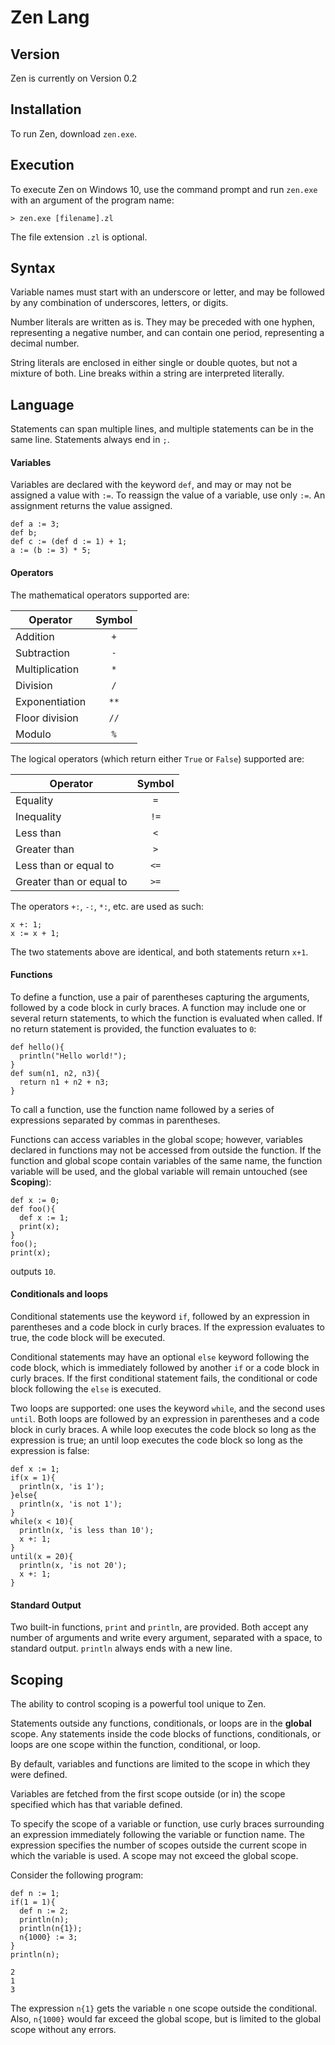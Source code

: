 # Zen Lang

## Version

Zen is currently on Version 0.2

## Installation
To run Zen, download `zen.exe`.

## Execution

To execute Zen on Windows 10, use the command prompt and run `zen.exe` with an argument of the program name:

```
> zen.exe [filename].zl
```

The file extension `.zl` is optional.

## Syntax

Variable names must start with an underscore or letter, and may be followed by any combination of underscores, letters, or digits.

Number literals are written as is. They may be preceded with one hyphen, representing a negative number, and can contain one period, representing a decimal number.

String literals are enclosed in either single or double quotes, but not a mixture of both. Line breaks within a string are interpreted literally.

## Language

Statements can span multiple lines, and multiple statements can be in the same line. Statements always end in `;`.

#### Variables
Variables are declared with the keyword `def`, and may or may not be assigned a value with `:=`. To reassign the value of a variable, use only `:=`. An assignment returns the value assigned.
```
def a := 3;
def b;
def c := (def d := 1) + 1;
a := (b := 3) * 5;
```
#### Operators
The mathematical operators supported are:

Operator|Symbol
-|:-:
Addition|`+`
Subtraction|`-`
Multiplication|`*`
Division|`/`
Exponentiation|`**`
Floor division|`//`
Modulo|`%`

The logical operators (which return either `True` or `False`) supported are:

|Operator|Symbol|
-|:-:
Equality|`=`
Inequality|`!=`
Less than|`<`
Greater than|`>`
Less than or equal to|`<=`
Greater than or equal to|`>=`

The operators `+:`, `-:`, `*:`, etc. are used as such:
```
x +: 1;
x := x + 1;
```
The two statements above are identical, and both statements return `x+1`.

#### Functions
To define a function, use a pair of parentheses capturing the arguments, followed by a code block in curly braces. A function may include one or several return statements, to which the function is evaluated when called. If no return statement is provided, the function evaluates to `0`:
```
def hello(){
  println("Hello world!");
}
def sum(n1, n2, n3){
  return n1 + n2 + n3;
}
```
To call a function, use the function name followed by a series of expressions separated by commas in parentheses.

Functions can access variables in the global scope; however, variables declared in functions may not be accessed from outside the function. If the function and global scope contain variables of the same name, the function variable will be used, and the global variable will remain untouched (see **Scoping**):

```
def x := 0;
def foo(){
  def x := 1;
  print(x);
}
foo();
print(x);
```
outputs `10`.

#### Conditionals and loops
Conditional statements use the keyword `if`, followed by an expression in parentheses and a code block in curly braces. If the expression evaluates to true, the code block will be executed.

Conditional statements may have an optional `else` keyword following the code block, which is immediately followed by another `if` or a code block in curly braces. If the first conditional statement fails, the conditional or code block following the `else` is executed.

Two loops are supported: one uses the keyword `while`, and the second uses `until`. Both loops are followed by an expression in parentheses and a code block in curly braces. A while loop executes the code block so long as the expression is true; an until loop executes the code block so long as the expression is false:
```
def x := 1;
if(x = 1){
  println(x, 'is 1');
}else{
  println(x, 'is not 1');
}
while(x < 10){
  println(x, 'is less than 10');
  x +: 1;
}
until(x = 20){
  println(x, 'is not 20');
  x +: 1;
}
```
#### Standard Output
Two built-in functions, `print` and `println`, are provided. Both accept any number of arguments and write every argument, separated with a space, to standard output. `println` always ends with a new line.

## Scoping

The ability to control scoping is a powerful tool unique to Zen.

Statements outside any functions, conditionals, or loops are in the **global** scope. Any statements inside the code blocks of functions, conditionals, or loops are one scope within the function, conditional, or loop.

By default, variables and functions are limited to the scope in which they were defined.

Variables are fetched from the first scope outside (or in) the scope specified which has that variable defined.

To specify the scope of a variable or function, use curly braces surrounding an expression immediately following the variable or function name. The expression specifies the number of scopes outside the current scope in which the variable is used. A scope may not exceed the global scope.

Consider the following program:
```
def n := 1;
if(1 = 1){
  def n := 2;
  println(n);
  println(n{1});
  n{1000} := 3;
}
println(n);
```
```
2
1
3
```
The expression `n{1}` gets the variable `n` one scope outside the conditional. Also, `n{1000}` would far exceed the global scope, but is limited to the global scope without any errors.
